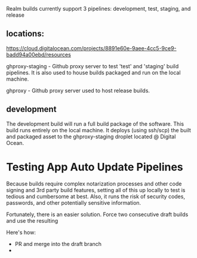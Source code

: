 Realm builds currently support 3 pipelines: development, test, staging, and release

## locations:

https://cloud.digitalocean.com/projects/8891e60e-9aee-4cc5-9ce9-badd94a00ebd/resources

ghproxy-staging - Github proxy server to test 'test' and 'staging' build pipelines. It is also used to house builds packaged and run on the local machine.

ghproxy - Github proxy server used to host release builds.

## development

The development build will run a full build package of the software. This build runs entirely on the local machine. It deploys (using ssh/scp) the built and packaged asset to the ghproxy-staging droplet located @ Digital Ocean.

# Testing App Auto Update Pipelines

Because builds require complex notarization processes and other code signing and 3rd party build features, setting all of this up locally to test is tedious and cumbersome at best. Also, it runs the risk of security codes, passwords, and other potentially sensitive information.

Fortunately, there is an easier solution. Force two consecutive draft builds and use the resulting

Here's how:

- PR and merge into the draft branch
-
